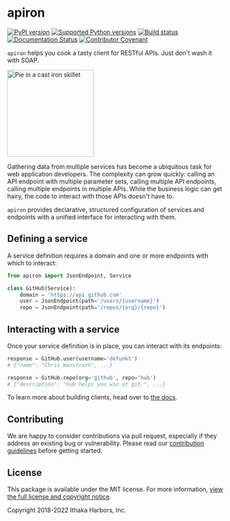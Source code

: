 # apiron

[![PyPI version](https://badge.fury.io/py/apiron.svg)](https://pypi.org/project/apiron/#history)
[![Supported Python versions](https://img.shields.io/pypi/pyversions/apiron.svg)](https://pypi.org/project/apiron/)
[![Build status](https://github.com/github/docs/actions/workflows/main.yml/badge.svg)](https://github.com/ithaka/apiron/actions)
[![Documentation Status](https://readthedocs.org/projects/apiron/badge/?version=latest)](https://apiron.readthedocs.io)
[![Contributor Covenant](https://img.shields.io/badge/Contributor%20Covenant-v1.4%20adopted-ff69b4.svg)](code-of-conduct.md)

`apiron` helps you cook a tasty client for RESTful APIs. Just don't wash it with SOAP.

<img src="https://github.com/ithaka/apiron/raw/dev/docs/_static/cast-iron-skillet.png" alt="Pie in a cast iron skillet" width="200">

Gathering data from multiple services has become a ubiquitous task for web application developers.
The complexity can grow quickly:
calling an API endpoint with multiple parameter sets,
calling multiple API endpoints,
calling multiple endpoints in multiple APIs.
While the business logic can get hairy,
the code to interact with those APIs doesn't have to.

`apiron` provides declarative, structured configuration of services and endpoints
with a unified interface for interacting with them.


## Defining a service

A service definition requires a domain
and one or more endpoints with which to interact:

```python
from apiron import JsonEndpoint, Service

class GitHub(Service):
    domain = 'https://api.github.com'
    user = JsonEndpoint(path='/users/{username}')
    repo = JsonEndpoint(path='/repos/{org}/{repo}')
```


## Interacting with a service

Once your service definition is in place, you can interact with its endpoints:

```python
response = GitHub.user(username='defunkt')
# {"name": "Chris Wanstrath", ...}

response = GitHub.repo(org='github', repo='hub')
# {"description": "hub helps you win at git.", ...}
```

To learn more about building clients, head over to [the docs](https://apiron.readthedocs.io).


## Contributing

We are happy to consider contributions via pull request,
especially if they address an existing bug or vulnerability.
Please read our [contribution guidelines](./.github/CONTRIBUTING.md) before getting started.

## License

This package is available under the MIT license.
For more information, [view the full license and copyright notice](./LICENSE).

Copyright 2018-2022 Ithaka Harbors, Inc.
